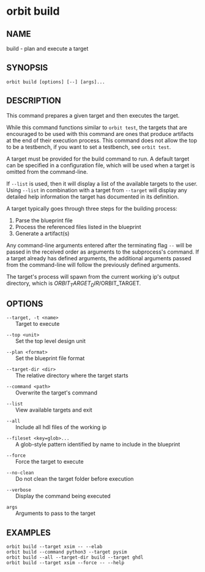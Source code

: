 # __orbit build__

## __NAME__

build - plan and execute a target

## __SYNOPSIS__

```
orbit build [options] [--] [args]...
```

## __DESCRIPTION__

This command prepares a given target and then executes the target.

While this command functions similar to `orbit test`, the targets that are 
encouraged to be used with this command are ones that produce artifacts at the
end of their execution process. This command does not allow the top to be a
testbench, if you want to set a testbench, see `orbit test`.

A target must be provided for the build command to run. A default target can
be specified in a configuration file, which will be used when a target is
omitted from the command-line.

If `--list` is used, then it will display a list of the available targets to
the user. Using `--list` in combination with a target from `--target` will
display any detailed help information the target has documented in its 
definition.

A target typically goes through three steps for the building process:  
   1. Parse the blueprint file  
   2. Process the referenced files listed in the blueprint  
   3. Generate a artifact(s)

Any command-line arguments entered after the terminating flag `--` will be
passed in the received order as arguments to the subprocess's command. If a 
target already has defined arguments, the additional arguments passed from the 
command-line will follow the previously defined arguments.

The target's process will spawn from the current working ip's output directory,
which is $ORBIT_TARGET_DIR/$ORBIT_TARGET.

## __OPTIONS__

`--target, -t <name>`  
      Target to execute

`--top <unit>`  
      Set the top level design unit

`--plan <format>`  
      Set the blueprint file format

`--target-dir <dir>`  
      The relative directory where the target starts

`--command <path>`  
      Overwrite the target's command

`--list`  
      View available targets and exit

`--all`  
      Include all hdl files of the working ip

`--fileset <key=glob>...`  
      A glob-style pattern identified by name to include in the blueprint

`--force`  
      Force the target to execute 

`--no-clean`  
      Do not clean the target folder before execution

`--verbose`  
      Display the command being executed

`args`  
      Arguments to pass to the target

## __EXAMPLES__

```
orbit build --target xsim -- --elab
orbit build --command python3 --target pysim
orbit build --all --target-dir build --target ghdl
orbit build --target xsim --force -- --help
```

